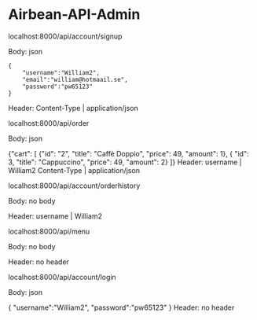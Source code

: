 # Airbean-API-Admin

localhost:8000/api/account/signup

Body:
json

```
{
    "username":"William2",
    "email":"william@hotmaail.se",
    "password":"pw65123"
}
```
Header:
Content-Type | application/json

localhost:8000/api/order

Body:
json

{"cart": [
    {"id": "2",
    "title": "Caffè Doppio",
    "price": 49,
    "amount": 1},
{
  "id": 3,
  "title": "Cappuccino",
  "price": 49,
  "amount": 2}
]}
Header:
username | William2
Content-Type | application/json

localhost:8000/api/account/orderhistory

Body:
no body

Header:
username | William2

localhost:8000/api/menu

Body:
no body

Header:
no header

localhost:8000/api/account/login

Body:
json

{
  "username":"William2",
  "password":"pw65123"
}
Header:
no header
